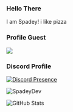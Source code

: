 ### Hello There

I am Spadey! i like pizza

### Profile Guest

![](https://komarev.com/ghpvc/?username=SpadeyDev&color=ff69b4)

### Discord Profile

[![Discord Presence](https://lanyard-profile-readme.vercel.app/api/727647625255321731?theme=light&bg=ffffff&animated=true&hideDiscrim=false&borderRadius=20px)](https://discord.com/users/727647625255321731)
<!--
**SpadeyDev/SpadeyDev** is a ✨ _special_ ✨ repository because its `README.md` (this file) appears on your GitHub profile.

Here are some ideas to get you started:

- 🔭 I’m currently working on ...
- 🌱 I’m currently learning ...
- 👯 I’m looking to collaborate on ...
- 🤔 I’m looking for help with ...
- 💬 Ask me about ...
- 📫 How to reach me: ...
- 😄 Pronouns: ...
- ⚡ Fun fact: ...
-->
 <img src="https://count.getloli.com/get/@SpadeyDev?theme=rule34" alt="SpadeyDev" />

![GitHub Stats](https://github-readme-stats.vercel.app/api?username=SpadeyDev&theme=radical)



